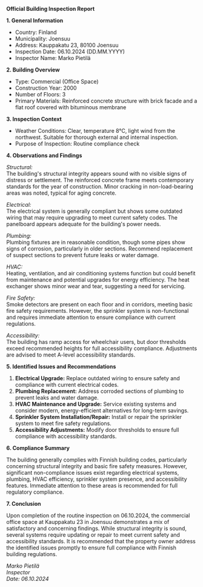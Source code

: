 **Official Building Inspection Report**

**1. General Information**

- Country: Finland
- Municipality: Joensuu
- Address: Kauppakatu 23, 80100 Joensuu
- Inspection Date: 06.10.2024 (DD.MM.YYYY)
- Inspector Name: Marko Pietilä

**2. Building Overview**

- Type: Commercial (Office Space)
- Construction Year: 2000
- Number of Floors: 3
- Primary Materials: Reinforced concrete structure with brick facade and a flat roof covered with bituminous membrane

**3. Inspection Context**

- Weather Conditions: Clear, temperature 8°C, light wind from the northwest. Suitable for thorough external and internal inspection.
- Purpose of Inspection: Routine compliance check

**4. Observations and Findings**

*Structural:*  
The building's structural integrity appears sound with no visible signs of distress or settlement. The reinforced concrete frame meets contemporary standards for the year of construction. Minor cracking in non-load-bearing areas was noted, typical for aging concrete.

*Electrical:*  
The electrical system is generally compliant but shows some outdated wiring that may require upgrading to meet current safety codes. The panelboard appears adequate for the building's power needs.

*Plumbing:*  
Plumbing fixtures are in reasonable condition, though some pipes show signs of corrosion, particularly in older sections. Recommend replacement of suspect sections to prevent future leaks or water damage.

*HVAC:*  
Heating, ventilation, and air conditioning systems function but could benefit from maintenance and potential upgrades for energy efficiency. The heat exchanger shows minor wear and tear, suggesting a need for servicing.

*Fire Safety:*  
Smoke detectors are present on each floor and in corridors, meeting basic fire safety requirements. However, the sprinkler system is non-functional and requires immediate attention to ensure compliance with current regulations.

*Accessibility:*  
The building has ramp access for wheelchair users, but door thresholds exceed recommended heights for full accessibility compliance. Adjustments are advised to meet A-level accessibility standards.

**5. Identified Issues and Recommendations**

1. **Electrical Upgrade:** Replace outdated wiring to ensure safety and compliance with current electrical codes.
2. **Plumbing Replacement:** Address corroded sections of plumbing to prevent leaks and water damage.
3. **HVAC Maintenance and Upgrade:** Service existing systems and consider modern, energy-efficient alternatives for long-term savings.
4. **Sprinkler System Installation/Repair:** Install or repair the sprinkler system to meet fire safety regulations.
5. **Accessibility Adjustments:** Modify door thresholds to ensure full compliance with accessibility standards.

**6. Compliance Summary**

The building generally complies with Finnish building codes, particularly concerning structural integrity and basic fire safety measures. However, significant non-compliance issues exist regarding electrical systems, plumbing, HVAC efficiency, sprinkler system presence, and accessibility features. Immediate attention to these areas is recommended for full regulatory compliance.

**7. Conclusion**

Upon completion of the routine inspection on 06.10.2024, the commercial office space at Kauppakatu 23 in Joensuu demonstrates a mix of satisfactory and concerning findings. While structural integrity is sound, several systems require updating or repair to meet current safety and accessibility standards. It is recommended that the property owner address the identified issues promptly to ensure full compliance with Finnish building regulations.

_Marko Pietilä_  
_Inspector_  
_Date: 06.10.2024_